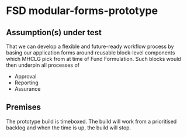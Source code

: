 # FSD modular-forms-prototype

## Assumption(s) under test

That we can develop a flexible and future-ready workflow process by basing our application 
forms around reusable block-level components which MHCLG pick from at time of Fund Formulation.
Such blocks would then underpin all processes of

* Approval
* Reporting
* Assurance

## Premises

The prototype build is timeboxed. The build will work from a prioritised backlog and when the time
is up, the build will stop.
